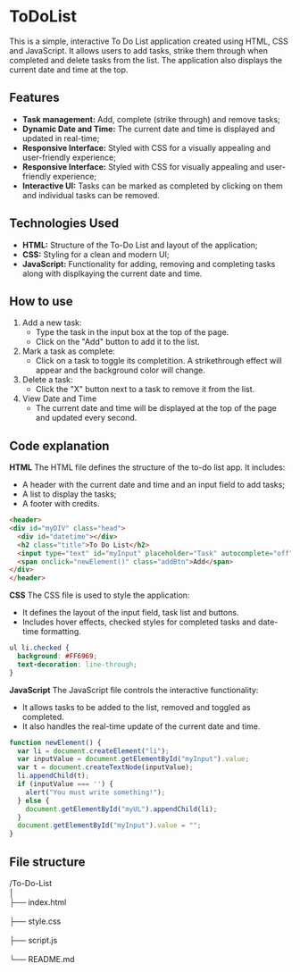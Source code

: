 # ToDoList #

This is a simple, interactive To Do List application created using HTML, CSS and JavaScript. It allows users to add tasks, strike them through when completed and delete tasks from the list. The application also displays the current date and time at the top.

## Features

* **Task management:** Add, complete (strike through) and remove tasks;
* **Dynamic Date and Time:** The current date and time is displayed and updated in real-time;
* **Responsive Interface:** Styled with CSS for a visually appealing and user-friendly experience;
* **Responsive Interface:** Styled with CSS for visually appealing and user-friendly experience;
* **Interactive UI:** Tasks can be marked as completed by clicking on them and individual tasks can be removed.

## Technologies Used

* **HTML:** Structure of the To-Do List and layout of the application;
* **CSS:** Styling for a clean and modern UI;
* **JavaScript:** Functionality for adding, removing and completing tasks along with displkaying the current date and time.

## How to use

1. Add a new task:
   * Type the task in the input box at the top of the page.
   * Click on the "Add" button to add it to the list.
2. Mark a task as complete:
   * Click on a task to toggle its completition. A strikethrough effect will appear and the background color will change.
3. Delete a task:
   * Click the "X" button next to a task to remove it from the list.
4. View Date and Time
   * The current date and time will be displayed at the top of the page and updated every second.
  
## Code explanation
**HTML**
The HTML file defines the structure of the to-do list app. It includes:
  * A header with the current date and time and an input field to add tasks;
  * A list to display the tasks;
  * A footer with credits.
  ```HTML
  <header>
  <div id="myDIV" class="head">
    <div id="datetime"></div>
    <h2 class="title">To Do List</h2>
    <input type="text" id="myInput" placeholder="Task" autocomplete="off">
    <span onclick="newElement()" class="addBtn">Add</span>
  </div>
  </header>
  ```
**CSS**
The CSS file is used to style the application:
  * It defines the layout of the input field, task list and buttons.
  * Includes hover effects, checked styles for completed tasks and date-time formatting.
  ```CSS
  ul li.checked {
    background: #FF6969;
    text-decoration: line-through;
  }
  ```
**JavaScript**
The JavaScript file controls the interactive functionality:
  * It allows tasks to be added to the list, removed and toggled as completed.
  * It also handles the real-time update of the current date and time.
  ```JavaScript
  function newElement() {
    var li = document.createElement("li");
    var inputValue = document.getElementById("myInput").value;
    var t = document.createTextNode(inputValue);
    li.appendChild(t);
    if (inputValue === '') {
      alert("You must write something!");
    } else {
      document.getElementById("myUL").appendChild(li);
    }
    document.getElementById("myInput").value = "";
  }
  ```

## File structure
/To-Do-List <br>
│  <br>
├── index.html <br>      
├── style.css <br>       
├── script.js <br>       
└── README.md <br>       
